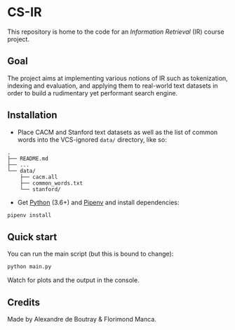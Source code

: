 # CS-IR

This repository is home to the code for an *Information Retrieval* (IR) course project.

## Goal

The project aims at implementing various notions of IR such as tokenization, indexing and evaluation, and applying them to real-world text datasets in order to build a rudimentary yet performant search engine.

## Installation

- Place CACM and Stanford text datasets as well as the list of common words into the VCS-ignored `data/` directory, like so:

```
.
├── README.md
├── ...
└── data/
    ├── cacm.all
    ├── common_words.txt
    └── stanford/
```

- Get [Python] (3.6+) and [Pipenv] and install dependencies:

```bash
pipenv install
```

## Quick start

You can run the main script (but this is bound to change):

```bash
python main.py
```

Watch for plots and the output in the console.

## Credits

Made by Alexandre de Boutray & Florimond Manca.

[Python]: https://www.python.org
[Pipenv]: https://pipenv.readthedocs.io
